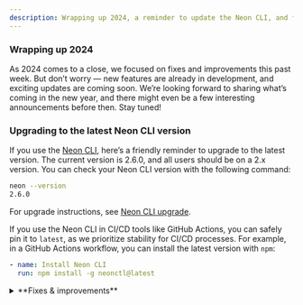 ```yaml
---
description: Wrapping up 2024, a reminder to update the Neon CLI, and fixes & improvements
---
```


### Wrapping up 2024

As 2024 comes to a close, we focused on fixes and improvements this past week. But don’t worry — new features are already in development, and exciting updates are coming soon. We’re looking forward to sharing what’s coming in the new year, and there might even be a few interesting announcements before then. Stay tuned!

### Upgrading to the latest Neon CLI version

If you use the [Neon CLI](https://neon.tech/docs/reference/neon-cli), here’s a friendly reminder to upgrade to the latest version. The current version is 2.6.0, and all users should be on a 2.x version. You can check your Neon CLI version with the following command:

```bash
neon --version
2.6.0
```

For upgrade instructions, see [Neon CLI upgrade](https://neon.tech/docs/reference/cli-install#upgrade).

If you use the Neon CLI in CI/CD tools like GitHub Actions, you can safely pin it to `latest`, as we prioritize stability for CI/CD processes. For example, in a GitHub Actions workflow, you can install the latest version with `npm`:

```yaml
- name: Install Neon CLI
  run: npm install -g neonctl@latest
```

<details>

<summary>**Fixes & improvements**</summary>

- **Drizzle Studio update**

  The Drizzle Studio integration that powers the **Tables** page in the Neon Console has been updated. For the latest improvements and fixes, see the [Neon Drizzle Studio Integration Changelog](https://github.com/neondatabase/neon-drizzle-studio-changelog/blob/main/CHANGELOG.md).

- **Console updates**

  - Added a link to the Neon API Reference in the information resources menu of the console.
  - The Support ticket modal now supports file attachments in the Neon Console (attachments must not exceed 5 MB).
  - Sorting is now available for more columns in the branches table on the **Branches** page.
  - The organization account project page now includes an **Integrations** column in the projects table for viewing and adding integrations.

- **Neon Authorize**

  It just keeps getting better. Drizzle ORM introduced a new with `db.$withAuth` method, offering a more convenient way to include user JWTs in queries to Neon.

  ```javascript
  return db
    .$withAuth(authToken)
    .select()
    .from(schema.todos)
    .where(eq(schema.todos.userId, sql`auth.user_id()`))
    .orderBy(asc(schema.todos.insertedAt));
  ```

  Find more examples in our [Neon Authorize tutorial](https://neon.tech/docs/guides/neon-authorize-tutorial).

- **Vercel Native Integration**

  - Users of the native Neon integration in Vercel can now view the **Archive storage** metric on the **Usage** page under the **Storage** tab in the Vercel Dashboard. For more details about archive storage in Neon, see [Branch archiving](/docs/guides/branch-archiving).
  - Neon's [IP Allow](/docs/introduction/ip-allow) feature is now available for Vercel-managed organizations. This feature is supported on Neon Scale and Business plans.

- **Azure Integration**

  Support is now available for transferring projects from Neon personal accounts to Azure-created Neon organizations. Project transfers are only supported for Neon projects created in an Azure region. For more details, see [Transfer Neon projects to an Azure-created Neon organization](/docs/introduction/billing-azure-marketplace#transfer-existing-neon-projects-to-an-azure-created-neon-organization).

- **Neon API**

  We added `204` response definitions for `DELETE` endpoints for scenarios where a branch, database, role, or endpoint does not exist or has already been deleted. A 204 response code indicates a successful operation that does not return content.

- **Fixes**

  - Fixed an issue in the console where an error toast was not displayed when offline or when the server was unreachable. A `Network error` is now returned in such cases.
  - Corrected a usability issue where the **Project Creation** modal defaulted to an error state, requiring users to adjust autoscaling settings before creating a project.
  - Resolved an issue where users encountered a confusing error message when attempting to link a Microsoft account already logged in with the same email.
  - Fixed a drag-to-zoom failure on **Monitoring** page graphs that occurred when dragging from left to right and releasing the cursor outside of the graph area.
  - Fixed an issue preventing the addition of a read-write compute to a branch without an associated compute if another branch in the project had a read-write endpoint.
  - Addressed a `Something went wrong` error in the console related to the loading of an organization account.
  - Fixed an issue that prevented **Ctrl+C** query cancellation requests for connections using [passwordless authentication](/docs/connect/passwordless-connect).

</details>
